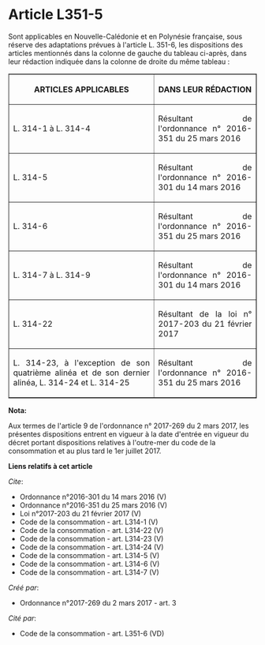 # Article L351-5

Sont applicables en Nouvelle-Calédonie et en Polynésie française, sous réserve des adaptations prévues à l'article L. 351-6,
les dispositions des articles mentionnés dans la colonne de gauche du tableau ci-après, dans leur rédaction indiquée dans la
colonne de droite du même tableau : 

<table border="1">
      <tbody>
        <tr>
          <th>

ARTICLES APPLICABLES 

</th>
          <th>

DANS LEUR RÉDACTION 

</th>
        </tr>
        <tr>
          <td align="justify">

L. 314-1 à L. 314-4 

</td>
          <td align="justify">

Résultant de l'ordonnance n° 2016-351 du 25 mars 2016 

</td>
        </tr>
        <tr>
          <td align="justify">

L. 314-5 

</td>
          <td align="justify">

Résultant de l'ordonnance n° 2016-301 du 14 mars 2016 

</td>
        </tr>
        <tr>
          <td align="justify">

L. 314-6 

</td>
          <td align="justify">

Résultant de l'ordonnance n° 2016-351 du 25 mars 2016 

</td>
        </tr>
        <tr>
          <td align="justify">

L. 314-7 à L. 314-9 

</td>
          <td align="justify">

Résultant de l'ordonnance n° 2016-301 du 14 mars 2016 

</td>
        </tr>
        <tr>
          <td align="justify">

L. 314-22 

</td>
          <td align="justify">

Résultant de la loi n° 2017-203 du 21 février 2017 

</td>
        </tr>
        <tr>
          <td align="justify">

L. 314-23, à l'exception de son quatrième alinéa et de son dernier alinéa, L. 314-24 et L. 314-25 

</td>
          <td align="justify">

Résultant de l'ordonnance n° 2016-351 du 25 mars 2016

</td>
        </tr>
      </tbody>
    </table>

**Nota:**

Aux termes de l'article 9 de l'ordonnance n° 2017-269 du 2 mars 2017,   les présentes dispositions entrent en vigueur à la
date d'entrée en   vigueur du décret portant dispositions relatives à l'outre-mer du code   de la consommation et au plus
tard le 1er juillet 2017.

**Liens relatifs à cet article**

_Cite_:

  - Ordonnance n°2016-301 du 14 mars 2016 (V)
  - Ordonnance n°2016-351 du 25 mars 2016 (V)
  - Loi n°2017-203 du 21 février 2017 (V)
  - Code de la consommation - art. L314-1 (V)
  - Code de la consommation - art. L314-22 (V)
  - Code de la consommation - art. L314-23 (V)
  - Code de la consommation - art. L314-24 (V)
  - Code de la consommation - art. L314-5 (V)
  - Code de la consommation - art. L314-6 (V)
  - Code de la consommation - art. L314-7 (V)

_Créé par_:

  - Ordonnance n°2017-269 du 2 mars 2017 - art. 3

_Cité par_:

  - Code de la consommation - art. L351-6 (VD)
